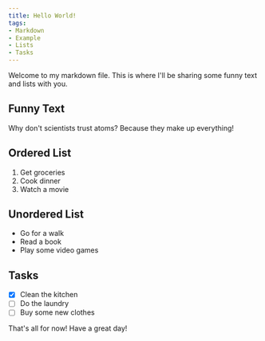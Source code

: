 ```yaml
---
title: Hello World!
tags:
- Markdown
- Example
- Lists
- Tasks
---
```


Welcome to my markdown file. This is where I'll be sharing some funny text and lists with you.

## Funny Text

Why don't scientists trust atoms? Because they make up everything!

## Ordered List

1. Get groceries
2. Cook dinner
3. Watch a movie

## Unordered List

- Go for a walk
- Read a book
- Play some video games

## Tasks

- [x] Clean the kitchen
- [ ] Do the laundry
- [ ] Buy some new clothes

That's all for now! Have a great day!


